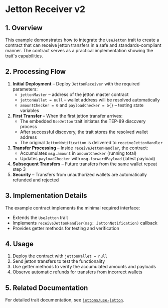 # Jetton Receiver v2

## 1. Overview

This example demonstrates how to integrate the `UseJetton` trait to create a contract that can receive jetton transfers in a safe and standards-compliant manner. The contract serves as a practical implementation showing the trait's capabilities.

## 2. Processing Flow

1. **Initial Deployment** – Deploy `JettonReceiver` with the required parameters:
    - `jettonMaster` – address of the jetton master contract
    - `jettonWallet = null` – wallet address will be resolved automatically
    - `amountChecker = 0` and `payloadChecker = b{}` – testing state variables
2. **First Transfer** – When the first jetton transfer arrives:
    - The embedded `UseJetton` trait initiates the TEP-89 discovery process
    - After successful discovery, the trait stores the resolved wallet address
    - The original `JettonNotification` is delivered to `receiveJettonHandler`
3. **Transfer Processing** – Inside `receiveJettonHandler`, the contract:
    - Accumulates `msg.amount` in `amountChecker` (running total)
    - Updates `payloadChecker` with `msg.forwardPayload` (latest payload)
4. **Subsequent Transfers** – Future transfers from the same wallet repeat step 3
5. **Security** – Transfers from unauthorized wallets are automatically refunded and rejected

## 3. Implementation Details

The example contract implements the minimal required interface:

- Extends the `UseJetton` trait
- Implements `receiveJettonHandler(msg: JettonNotification)` callback
- Provides getter methods for testing and verification

## 4. Usage

1. Deploy the contract with `jettonWallet = null`
2. Send jetton transfers to test the functionality
3. Use getter methods to verify the accumulated amounts and payloads
4. Observe automatic refunds for transfers from incorrect wallets

## 5. Related Documentation

For detailed trait documentation, see [`jettons/use-jetton`](../use-jetton).
